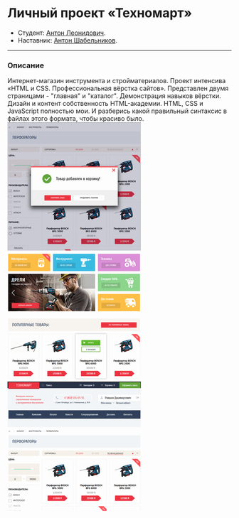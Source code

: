 # Личный проект «Техномарт»

* Студент: [Антон Леонидович](https://up.htmlacademy.ru/htmlcss/25/user/948947).
* Наставник: [Антон Шабельников](https://htmlacademy.ru/profile/hulkaton).
---
### Описание
Интернет-магазин инструмента и стройматериалов. Проект интенсива «HTML и CSS. Профессиональная вёрстка сайтов». Представлен двумя страницами - "главная" и "каталог". Демонстрация навыков вёрстки. 
Дизайн и контент собственность HTML-академии.
HTML, CSS и JavaScript полностью мои.
И разберись какой правильный синтаксис в файлах этого формата, чтобы красиво было.
![](./img/miniature/tech_min_3.png)   
![](./img/miniature/tech_min_1.png)   
![](./img/miniature/tech_min_2.png)   


